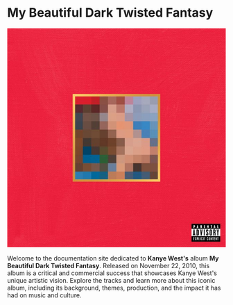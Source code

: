 # My Beautiful Dark Twisted Fantasy

![Album Cover](album_cover.jpg)


Welcome to the documentation site dedicated to **Kanye West's** album **My Beautiful Dark Twisted Fantasy**. Released on November 22, 2010, this album is a critical and commercial success that showcases Kanye West's unique artistic vision. Explore the tracks and learn more about this iconic album, including its background, themes, production, and the impact it has had on music and culture.
